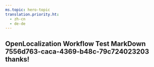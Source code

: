 ```yaml
---
ms.topic: hero-topic
translation.priority.ht: 
  - zh-cn
  - de-de
---
```

## OpenLocalization Workflow Test MarkDown 7556d763-caca-4369-b48c-79c724023203 thanks!
